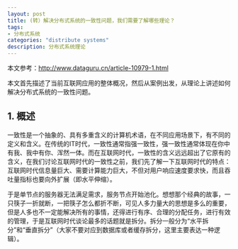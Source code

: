 ```yaml
---
layout: post
title: (转）解决分布式系统的一致性问题，我们需要了解哪些理论？
tags:
- 分布式系统
categories: "distribute systems"
description: 分布式系统理论
---
```


本文参考：http://www.dataguru.cn/article-10979-1.html

本文首先描述了当前互联网应用的整体概况，然后从案例出发，从理论上讲述如何解决分布式系统的一致性问题。

<!-- more -->

## 1. 概述

一致性是一个抽象的、具有多重含义的计算机术语，在不同应用场景下，有不同的定义和含义。在传统的IT时代，一致性通常指强一致性，强一致性通常体现在你中有我、我中有你、浑然一体。而在互联网时代，一致性的含义远远超出了它原有的含义，在我们讨论互联网时代的一致性之前，我们先了解一下互联网时代的特点：互联网时代信息量巨大、需要计算能力巨大，不但对用户响应速度要求快，而且吞吐量指标也要向外扩展（即水平伸缩）。

于是单节点的服务器无法满足需求，服务节点开始池化。想想那个经典的故事，一只筷子一折就断，一把筷子怎么都折不断，可见人多力量大的思想是多么的重要，但是人多也不一定能解决所有的事情，还得进行有序、合理的分配任务，进行有效的管理，于是互联网时代谈论最多的话题就是拆分。拆分一般分为“水平拆分”和“垂直拆分”（大家不要对应到数据库或者缓存拆分，这里主要表达一种逻辑）。









<br />
<br />
<br />


